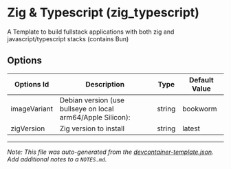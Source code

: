 
# Zig & Typescript (zig_typescript)

A Template to build fullstack applications with both zig and javascript/typescript stacks (contains Bun)

## Options

| Options Id | Description | Type | Default Value |
|-----|-----|-----|-----|
| imageVariant | Debian version (use bullseye on local arm64/Apple Silicon): | string | bookworm |
| zigVersion | Zig version to install | string | latest |



---

_Note: This file was auto-generated from the [devcontainer-template.json](https://github.com/prulloac/devcontainer-templates/blob/main/src/zig_typescript/devcontainer-template.json).  Add additional notes to a `NOTES.md`._
